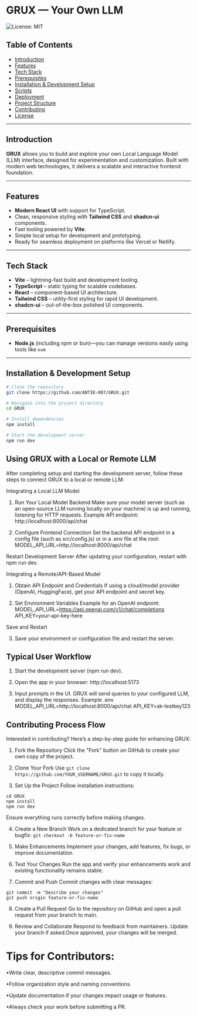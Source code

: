 # GRUX — Your Own LLM

![License: MIT](https://img.shields.io/badge/license-MIT-blue.svg)

## Table of Contents
- [Introduction](#introduction)
- [Features](#features)
- [Tech Stack](#tech-stack)
- [Prerequisites](#prerequisites)
- [Installation & Development Setup](#installation--development-setup)
- [Scripts](#scripts)
- [Deployment](#deployment)
- [Project Structure](#project-structure)
- [Contributing](#contributing)
- [License](#license)

---

## Introduction

**GRUX** allows you to build and explore your own Local Language Model (LLM) interface, designed for experimentation and customization. Built with modern web technologies, it delivers a scalable and interactive frontend foundation.

---

## Features

- **Modern React UI** with support for TypeScript.
- Clean, responsive styling with **Tailwind CSS** and **shadcn-ui** components.
- Fast tooling powered by **Vite**.
- Simple local setup for development and prototyping.
- Ready for seamless deployment on platforms like Vercel or Netlify.

---

## Tech Stack

- **Vite** – lightning-fast build and development tooling.
- **TypeScript** – static typing for scalable codebases.
- **React** – component-based UI architecture.
- **Tailwind CSS** – utility-first styling for rapid UI development.
- **shadcn-ui** – out-of-the-box polished UI components.

---

## Prerequisites

- **Node.js** (including npm or bun)—you can manage versions easily using tools like `nvm`

---

## Installation & Development Setup

```bash
# Clone the repository
git clone https://github.com/ANTIK-007/GRUX.git

# Navigate into the project directory
cd GRUX

# Install dependencies
npm install

# Start the development server
npm run dev

```

## Using GRUX with a Local or Remote LLM

After completing setup and starting the development server, follow these steps to connect GRUX to a local or remote LLM:

Integrating a Local LLM Model

1. Run Your Local Model Backend
Make sure your model server (such as an open-source LLM running locally on your machine) is up and running, listening for HTTP requests.
Example API endpoint:
http://localhost:8000/api/chat

2. Configure Frontend Connection
Set the backend API endpoint in a config file (such as src/config.js) or in a .env file at the root:
MODEL_API_URL=http://localhost:8000/api/chat

Restart Development Server
After updating your configuration, restart with npm run dev.

Integrating a Remote/API-Based Model

1. Obtain API Endpoint and Credentials
If using a cloud/model provider (OpenAI, HuggingFace), get your API endpoint and secret key.

2. Set Environment Variables
Example for an OpenAI endpoint:
MODEL_API_URL=https://api.openai.com/v1/chat/completions
API_KEY=your-api-key-here

Save and Restart

3. Save your environment or configuration file and restart the server.

## Typical User Workflow
1. Start the development server (npm run dev).

2. Open the app in your browser:
http://localhost:5173

3. Input prompts in the UI.
GRUX will send queries to your configured LLM, and display the responses. Example .env
MODEL_API_URL=http://localhost:8000/api/chat
API_KEY=sk-testkey123

## Contributing Process Flow

Interested in contributing? Here’s a step-by-step guide for enhancing GRUX:

1. Fork the Repository
Click the "Fork" button on GitHub to create your own copy of the project.

2. Clone Your Fork
Use 
```git clone https://github.com/YOUR_USERNAME/GRUX.git``` to copy it locally.

3. Set Up the Project
Follow installation instructions:
```
cd GRUX
npm install
npm run dev
```
Ensure everything runs correctly before making changes.

4. Create a New Branch
Work on a dedicated branch for your feature or bugfix:
```git checkout -b feature-or-fix-name```

5. Make Enhancements
Implement your changes, add features, fix bugs, or improve documentation.

6. Test Your Changes
Run the app and verify your enhancements work and existing functionality remains stable.

7. Commit and Push
Commit changes with clear messages:
```
git commit -m "Describe your changes"
git push origin feature-or-fix-name
```

8. Create a Pull Request
Go to the repository on GitHub and open a pull request from your branch to main.

9. Review and Collaborate
Respond to feedback from maintainers. Update your branch if asked.Once approved, your changes will be merged.

# Tips for Contributors:

•Write clear, descriptive commit messages.

•Follow organization style and naming conventions.

•Update documentation if your changes impact usage or features.

•Always check your work before submitting a PR.
